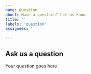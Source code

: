 ```yaml
---
name: Question
about: Have a question? Let us know
title: ''
labels: 'question'
assignees: ''

---
```


## Ask us a question

Your question goes here
